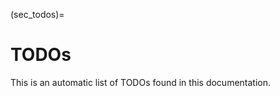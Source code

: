 (sec_todos)=
# TODOs

This is an automatic list of TODOs found in this documentation.

```{todolist}
```
